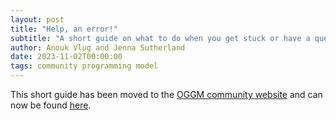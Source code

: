 ```yaml
---
layout: post
title: "Help, an error!"
subtitle: "A short guide on what to do when you get stuck or have a question"
author: Anouk Vlug and Jenna Sutherland
date: 2023-11-02T00:00:00
tags: community programming model
---
```


This short guide has been moved to the [OGGM community website](https://community.oggm.org/) and can now be found [here](https://community.oggm.org/guides/error-guide.html).
